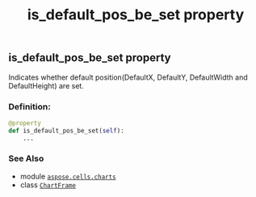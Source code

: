 ﻿---
title: is_default_pos_be_set property
second_title: Aspose.Cells for Python via .NET API References
description: 
type: docs
weight: 220
url: /aspose.cells.charts/chartframe/is_default_pos_be_set/
is_root: false
---

## is_default_pos_be_set property


Indicates whether default position(DefaultX, DefaultY, DefaultWidth and DefaultHeight) are set.
### Definition:
```python
@property
def is_default_pos_be_set(self):
    ...
```

### See Also
* module [`aspose.cells.charts`](../../)
* class [`ChartFrame`](/cells/python-net/aspose.cells.charts/chartframe)
